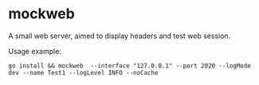 # mockweb


A small web server, aimed to display headers and test web session.

Usage example:

```shell
go install && mockweb  --interface "127.0.0.1" --port 2020 --logMode dev --name Test1 --logLevel INFO --noCache
```

